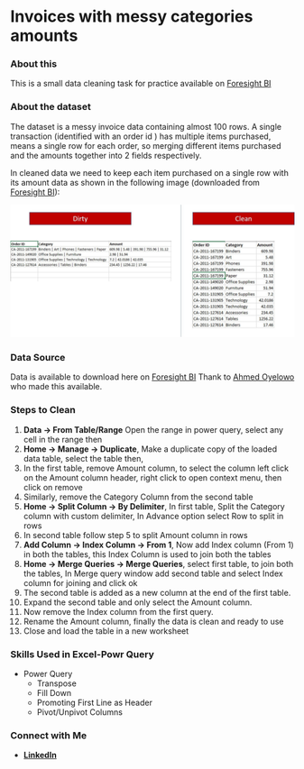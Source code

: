# Invoices with messy categories amounts

### About this

This is a small data cleaning task for practice available on [Foresight BI](https://foresightbi.com.ng/microsoft-power-bi/dirty-data-samples-to-practice-on/)

### About the dataset

The dataset is a messy invoice data containing almost 100 rows. A single transaction (identified with an order id ) has multiple items purchased, means a single row for each order, so merging different items purchased and the amounts together into 2 fields respectively.

In cleaned data we need to keep each item purchased on a single row with its amount data as shown in the following image (downloaded from [Foresight BI](https://foresightbi.com.ng/microsoft-power-bi/dirty-data-samples-to-practice-on/)):

<img src="Images/messy invoice.jpg">

### Data Source

Data is available to download here on [Foresight BI](https://foresightbi.com.ng/wp-content/uploads/2020/05/1.-Badly-Structured-Sales-Data-1.xlsx)
Thank to [Ahmed Oyelowo](https://foresightbi.com.ng/author/4eyes/) who made this available.

### Steps to Clean

1. **Data -> From Table/Range** Open the range in power query, select any cell in the range then 
2. **Home -> Manage -> Duplicate**, Make a duplicate copy of the loaded data table, select the table then, 
3. In the first table, remove Amount column, to select the column left click on the Amount column header, right click to open context menu, then click on remove
4. Similarly, remove the Category Column from the second table
5. **Home -> Split Column -> By Delimiter**, In first table, Split the Category column with custom delimiter, In Advance option select Row to split in rows
6. In second table follow step 5 to split Amount column in rows
7. **Add Column -> Index Column -> From 1**, Now add Index column (From 1) in both the tables, this Index Column is used to join both the tables
8. **Home -> Merge Queries -> Merge Queries**, select first table, to join both the tables, In Merge query window add second table and select Index column for joining and click ok
9. The second table is added as a new column at the end of the first table. 
10. Expand the second table and only select the Amount column.
11. Now remove the Index column from the first query. 
12. Rename the Amount column, finally the data is clean and ready to use
13. Close and load the table in a new worksheet

### Skills Used in Excel-Powr Query
- Power Query
  - Transpose
  - Fill Down
  - Promoting First Line as Header
  - Pivot/Unpivot Columns

### Connect with Me

- [**LinkedIn**](https://www.linkedin.com/in/anil-jain-bgt/)







